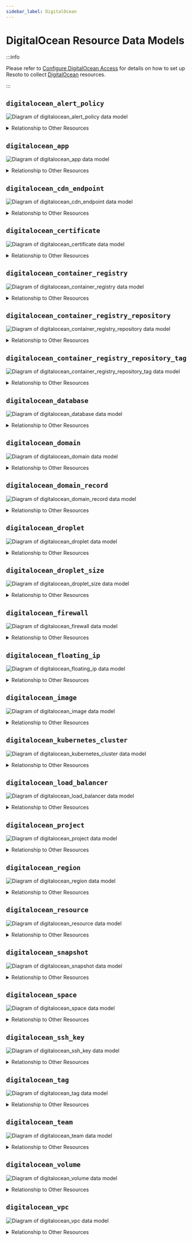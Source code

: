 ```yaml
---
sidebar_label: DigitalOcean
---
```


# DigitalOcean Resource Data Models

:::info

Please refer to [Configure DigitalOcean Access](../../../getting-started/configure-cloud-provider-access/digitalocean.md) for details on how to set up Resoto to collect [DigitalOcean](https://digitalocean.com) resources.

:::

## `digitalocean_alert_policy`

![Diagram of digitalocean_alert_policy data model](./img/digitalocean_alert_policy.svg)

<details>
<summary>Relationship to Other Resources</summary>
<div>

![Diagram of digitalocean_alert_policy relationship to other resources](./img/digitalocean_alert_policy_relationships.svg)

</div>
</details>

## `digitalocean_app`

![Diagram of digitalocean_app data model](./img/digitalocean_app.svg)

<details>
<summary>Relationship to Other Resources</summary>
<div>

![Diagram of digitalocean_app relationship to other resources](./img/digitalocean_app_relationships.svg)

</div>
</details>

## `digitalocean_cdn_endpoint`

![Diagram of digitalocean_cdn_endpoint data model](./img/digitalocean_cdn_endpoint.svg)

<details>
<summary>Relationship to Other Resources</summary>
<div>

![Diagram of digitalocean_cdn_endpoint relationship to other resources](./img/digitalocean_cdn_endpoint_relationships.svg)

</div>
</details>

## `digitalocean_certificate`

![Diagram of digitalocean_certificate data model](./img/digitalocean_certificate.svg)

<details>
<summary>Relationship to Other Resources</summary>
<div>

![Diagram of digitalocean_certificate relationship to other resources](./img/digitalocean_certificate_relationships.svg)

</div>
</details>

## `digitalocean_container_registry`

![Diagram of digitalocean_container_registry data model](./img/digitalocean_container_registry.svg)

<details>
<summary>Relationship to Other Resources</summary>
<div>

![Diagram of digitalocean_container_registry relationship to other resources](./img/digitalocean_container_registry_relationships.svg)

</div>
</details>

## `digitalocean_container_registry_repository`

![Diagram of digitalocean_container_registry_repository data model](./img/digitalocean_container_registry_repository.svg)

<details>
<summary>Relationship to Other Resources</summary>
<div>

![Diagram of digitalocean_container_registry_repository relationship to other resources](./img/digitalocean_container_registry_repository_relationships.svg)

</div>
</details>

## `digitalocean_container_registry_repository_tag`

![Diagram of digitalocean_container_registry_repository_tag data model](./img/digitalocean_container_registry_repository_tag.svg)

<details>
<summary>Relationship to Other Resources</summary>
<div>

![Diagram of digitalocean_container_registry_repository_tag relationship to other resources](./img/digitalocean_container_registry_repository_tag_relationships.svg)

</div>
</details>

## `digitalocean_database`

![Diagram of digitalocean_database data model](./img/digitalocean_database.svg)

<details>
<summary>Relationship to Other Resources</summary>
<div>

![Diagram of digitalocean_database relationship to other resources](./img/digitalocean_database_relationships.svg)

</div>
</details>

## `digitalocean_domain`

![Diagram of digitalocean_domain data model](./img/digitalocean_domain.svg)

<details>
<summary>Relationship to Other Resources</summary>
<div>

![Diagram of digitalocean_domain relationship to other resources](./img/digitalocean_domain_relationships.svg)

</div>
</details>

## `digitalocean_domain_record`

![Diagram of digitalocean_domain_record data model](./img/digitalocean_domain_record.svg)

<details>
<summary>Relationship to Other Resources</summary>
<div>

![Diagram of digitalocean_domain_record relationship to other resources](./img/digitalocean_domain_record_relationships.svg)

</div>
</details>

## `digitalocean_droplet`

![Diagram of digitalocean_droplet data model](./img/digitalocean_droplet.svg)

<details>
<summary>Relationship to Other Resources</summary>
<div>

![Diagram of digitalocean_droplet relationship to other resources](./img/digitalocean_droplet_relationships.svg)

</div>
</details>

## `digitalocean_droplet_size`

![Diagram of digitalocean_droplet_size data model](./img/digitalocean_droplet_size.svg)

<details>
<summary>Relationship to Other Resources</summary>
<div>

![Diagram of digitalocean_droplet_size relationship to other resources](./img/digitalocean_droplet_size_relationships.svg)

</div>
</details>

## `digitalocean_firewall`

![Diagram of digitalocean_firewall data model](./img/digitalocean_firewall.svg)

<details>
<summary>Relationship to Other Resources</summary>
<div>

![Diagram of digitalocean_firewall relationship to other resources](./img/digitalocean_firewall_relationships.svg)

</div>
</details>

## `digitalocean_floating_ip`

![Diagram of digitalocean_floating_ip data model](./img/digitalocean_floating_ip.svg)

<details>
<summary>Relationship to Other Resources</summary>
<div>

![Diagram of digitalocean_floating_ip relationship to other resources](./img/digitalocean_floating_ip_relationships.svg)

</div>
</details>

## `digitalocean_image`

![Diagram of digitalocean_image data model](./img/digitalocean_image.svg)

<details>
<summary>Relationship to Other Resources</summary>
<div>

![Diagram of digitalocean_image relationship to other resources](./img/digitalocean_image_relationships.svg)

</div>
</details>

## `digitalocean_kubernetes_cluster`

![Diagram of digitalocean_kubernetes_cluster data model](./img/digitalocean_kubernetes_cluster.svg)

<details>
<summary>Relationship to Other Resources</summary>
<div>

![Diagram of digitalocean_kubernetes_cluster relationship to other resources](./img/digitalocean_kubernetes_cluster_relationships.svg)

</div>
</details>

## `digitalocean_load_balancer`

![Diagram of digitalocean_load_balancer data model](./img/digitalocean_load_balancer.svg)

<details>
<summary>Relationship to Other Resources</summary>
<div>

![Diagram of digitalocean_load_balancer relationship to other resources](./img/digitalocean_load_balancer_relationships.svg)

</div>
</details>

## `digitalocean_project`

![Diagram of digitalocean_project data model](./img/digitalocean_project.svg)

<details>
<summary>Relationship to Other Resources</summary>
<div>

![Diagram of digitalocean_project relationship to other resources](./img/digitalocean_project_relationships.svg)

</div>
</details>

## `digitalocean_region`

![Diagram of digitalocean_region data model](./img/digitalocean_region.svg)

<details>
<summary>Relationship to Other Resources</summary>
<div>

![Diagram of digitalocean_region relationship to other resources](./img/digitalocean_region_relationships.svg)

</div>
</details>

## `digitalocean_resource`

![Diagram of digitalocean_resource data model](./img/digitalocean_resource.svg)

<details>
<summary>Relationship to Other Resources</summary>
<div>

![Diagram of digitalocean_resource relationship to other resources](./img/digitalocean_resource_relationships.svg)

</div>
</details>

## `digitalocean_snapshot`

![Diagram of digitalocean_snapshot data model](./img/digitalocean_snapshot.svg)

<details>
<summary>Relationship to Other Resources</summary>
<div>

![Diagram of digitalocean_snapshot relationship to other resources](./img/digitalocean_snapshot_relationships.svg)

</div>
</details>

## `digitalocean_space`

![Diagram of digitalocean_space data model](./img/digitalocean_space.svg)

<details>
<summary>Relationship to Other Resources</summary>
<div>

![Diagram of digitalocean_space relationship to other resources](./img/digitalocean_space_relationships.svg)

</div>
</details>

## `digitalocean_ssh_key`

![Diagram of digitalocean_ssh_key data model](./img/digitalocean_ssh_key.svg)

<details>
<summary>Relationship to Other Resources</summary>
<div>

![Diagram of digitalocean_ssh_key relationship to other resources](./img/digitalocean_ssh_key_relationships.svg)

</div>
</details>

## `digitalocean_tag`

![Diagram of digitalocean_tag data model](./img/digitalocean_tag.svg)

<details>
<summary>Relationship to Other Resources</summary>
<div>

![Diagram of digitalocean_tag relationship to other resources](./img/digitalocean_tag_relationships.svg)

</div>
</details>

## `digitalocean_team`

![Diagram of digitalocean_team data model](./img/digitalocean_team.svg)

<details>
<summary>Relationship to Other Resources</summary>
<div>

![Diagram of digitalocean_team relationship to other resources](./img/digitalocean_team_relationships.svg)

</div>
</details>

## `digitalocean_volume`

![Diagram of digitalocean_volume data model](./img/digitalocean_volume.svg)

<details>
<summary>Relationship to Other Resources</summary>
<div>

![Diagram of digitalocean_volume relationship to other resources](./img/digitalocean_volume_relationships.svg)

</div>
</details>

## `digitalocean_vpc`

![Diagram of digitalocean_vpc data model](./img/digitalocean_vpc.svg)

<details>
<summary>Relationship to Other Resources</summary>
<div>

![Diagram of digitalocean_vpc relationship to other resources](./img/digitalocean_vpc_relationships.svg)

</div>
</details>
